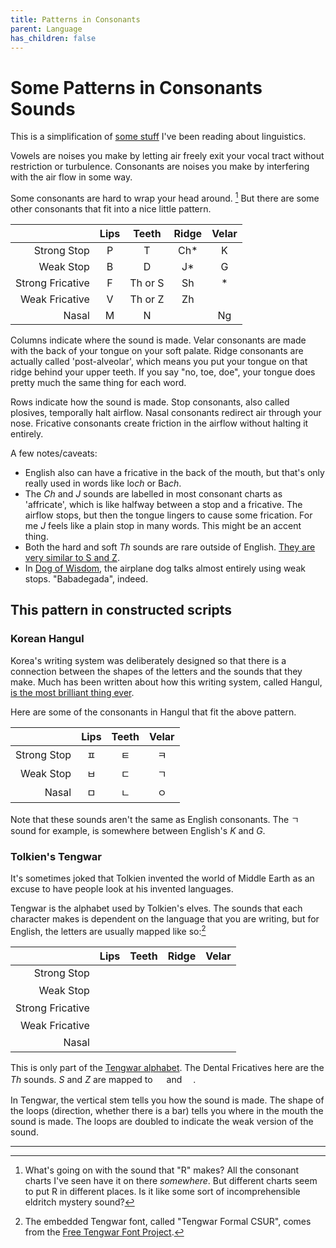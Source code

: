 ```yaml
---
title: Patterns in Consonants
parent: Language
has_children: false
---
```


# Some Patterns in Consonants Sounds 

This is a simplification of [some stuff](https://en.wikipedia.org/wiki/International_Phonetic_Alphabet_chart) I've been reading about linguistics.

Vowels are noises you make by letting air freely exit your vocal tract without restriction or turbulence.
Consonants are noises you make by interfering with the air flow in some way.

Some consonants are hard to wrap your head around. [^noteaboutR]
But there are some other consonants that fit into a nice little pattern.

[^noteaboutR]: What's going on with the sound that "R" makes? All the consonant charts I've seen have it on there *somewhere*. But different charts seem to put R in different places. Is it like some sort of incomprehensible eldritch mystery sound?

<!--https://improveyouraccent.co.uk/consonant-chart/*/-->

|  | Lips | Teeth | Ridge | Velar |
|--:|:-:|:-:|:-:|:-:|
| Strong Stop | P | T | Ch* | K |
| Weak Stop | B | D | J* | G |
| Strong Fricative | F | Th or S | Sh | * |
| Weak Fricative | V | Th or Z | Zh |  |
| Nasal | M | N |  | Ng |

Columns indicate where the sound is made. 
Velar consonants are made with the back of your tongue on your soft palate.
Ridge consonants are actually called 'post-alveolar', which means you put your tongue on that ridge behind your upper teeth.
If you say "no, toe, doe", your tongue does pretty much the same thing for each word.

Rows indicate how the sound is made.
Stop consonants, also called plosives, temporally halt airflow. 
Nasal consonants redirect air through your nose.
Fricative consonants create friction in the airflow without halting it entirely.

A few notes/caveats:
* English also can have a fricative in the back of the mouth, but that's only really used in words like lo*ch* or Ba*ch*.
* The *Ch* and *J* sounds are labelled in most consonant charts as 'affricate', which is like halfway between a stop and a fricative. The airflow stops, but then the tongue lingers to cause some frication. For me *J* feels like a plain stop in many words. This might be an accent thing.
* Both the hard and soft *Th* sounds are rare outside of English. [They are very similar to S and Z](https://www.youtube.com/watch?v=0MUsVcYhERY).
* In [Dog of Wisdom](https://www.youtube.com/watch?v=D-UmfqFjpl0), the airplane dog talks almost entirely using weak stops. "Babadegada", indeed.


<!--The letter *h*, among it's many uses, can be a glottal fricative, meaning a noise you make with friction in your throat.-->

## This pattern in constructed scripts


### Korean Hangul

Korea's writing system was deliberately designed so that there is a connection between the shapes of the letters and the sounds that they make.
Much has been written about how this writing system, called Hangul, [is the most brilliant thing ever](https://en.wikipedia.org/wiki/Hangul_supremacy).

Here are some of the consonants in Hangul that fit the above pattern.

|  | Lips | Teeth  | Velar |
|--:|:-:|:-:|:-:|
| Strong Stop | ㅍ | ㅌ | ㅋ |
| Weak Stop | ㅂ | ㄷ | ㄱ |
| Nasal | ㅁ | ㄴ | ㅇ |

Note that these sounds aren't the same as English consonants. The ㄱ sound for example, is somewhere between English's *K* and *G*.


### Tolkien's Tengwar

It's sometimes joked that Tolkien invented the world of Middle Earth as an excuse to have people look at his invented languages.

Tengwar is the alphabet used by Tolkien's elves. The sounds that each character makes is dependent on the language that you are writing, but for English, the letters are usually mapped like so:[^tengwarfont]

[^tengwarfont]: The embedded Tengwar font, called "Tengwar Formal CSUR", comes from the [Free Tengwar Font Project](http://freetengwar.sourceforge.net/).

<style>
    @font-face {
        font-family: 'tengwar';
        src: url("../../webfonts/tengwar/TengwarFormalCSUR.ttf");
    }
    .tengwartd {
        text-align: center;
        font-family: 'tengwar';
        font-size: large;
    }
</style>
<table>
  <thead>
    <tr>
      <th style="text-align: right"> </th>
      <th style="text-align: center">Lips</th>
      <th style="text-align: center">Teeth</th>
      <th style="text-align: center">Ridge</th>
      <th style="text-align: center">Velar</th>
    </tr>
  </thead>
  <tbody>
    <tr>
      <td style="text-align: right">Strong Stop</td>
      <td class="tengwartd"></td>
      <td class="tengwartd"></td>
      <td class="tengwartd"></td>
      <td class="tengwartd"></td>
    </tr>
    <tr>
      <td style="text-align: right">Weak Stop</td>
      <td class="tengwartd"></td>
      <td class="tengwartd"></td>
      <td class="tengwartd"></td>
      <td class="tengwartd"></td>
    </tr>
    <tr>
      <td style="text-align: right">Strong Fricative</td>
      <td class="tengwartd"></td>
      <td class="tengwartd"></td>
      <td class="tengwartd"></td>
      <td class="tengwartd"></td>
    </tr>
    <tr>
      <td style="text-align: right">Weak  Fricative</td>
      <td class="tengwartd"></td>
      <td class="tengwartd"></td>
      <td class="tengwartd"></td>
      <td class="tengwartd"> </td>
    </tr>
    <tr>
      <td style="text-align: right">Nasal</td>
      <td class="tengwartd"></td>
      <td class="tengwartd"></td>
      <td class="tengwartd"> </td>
      <td class="tengwartd"></td>
    </tr>
  </tbody>
</table>

This is only part of the [Tengwar alphabet](https://www.tecendil.com/tengwar-handbook/). 
The Dental Fricatives here are the *Th* sounds. *S* and *Z* are mapped to <span class="tengwartd"></span> and <span class="tengwartd"></span>.


In Tengwar, the vertical stem tells you how the sound is made.
The shape of the loops (direction, whether there is a bar) tells you where in the mouth the sound is made.
The loops are doubled to indicate the weak version of the sound.


---





